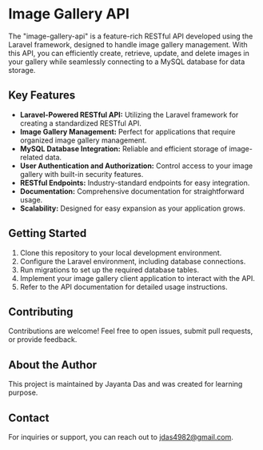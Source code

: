 # Image Gallery API

The "image-gallery-api" is a feature-rich RESTful API developed using the Laravel framework, designed to handle image gallery management. With this API, you can efficiently create, retrieve, update, and delete images in your gallery while seamlessly connecting to a MySQL database for data storage.

## Key Features

- **Laravel-Powered RESTful API:** Utilizing the Laravel framework for creating a standardized RESTful API.
- **Image Gallery Management:** Perfect for applications that require organized image gallery management.
- **MySQL Database Integration:** Reliable and efficient storage of image-related data.
- **User Authentication and Authorization:** Control access to your image gallery with built-in security features.
- **RESTful Endpoints:** Industry-standard endpoints for easy integration.
- **Documentation:** Comprehensive documentation for straightforward usage.
- **Scalability:** Designed for easy expansion as your application grows.

## Getting Started

1. Clone this repository to your local development environment.
2. Configure the Laravel environment, including database connections.
3. Run migrations to set up the required database tables.
4. Implement your image gallery client application to interact with the API.
5. Refer to the API documentation for detailed usage instructions.

<!-- ## Documentation

For detailed API documentation, including endpoint examples and usage guidelines, please visit the [API Documentation](/docs). -->

## Contributing

Contributions are welcome! Feel free to open issues, submit pull requests, or provide feedback.

## About the Author

This project is maintained by Jayanta Das and was created for learning purpose. 

## Contact

For inquiries or support, you can reach out to jdas4982@gmail.com.

